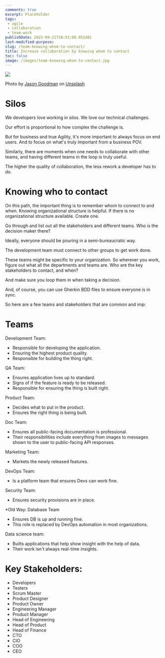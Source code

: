 ```yaml
---
comments: true
excerpt: Placeholder 
tags:
 - agile
 - collaboration
 - team-work
publishDate: 2022-09-21T20:52:08.052481
last-modified-purpose:
slug: /team-knowing-whom-to-contact/
title: Increase collaboration by knowing whom to contact
toc: false
image: /images/team-knowing-whom-to-contact.jpg
---
```

![](/images/team-knowing-whom-to-contact.jpg)

Photo by <a href="https://unsplash.com/@jasongoodman_youxventures?utm_source=unsplash&utm_medium=referral&utm_content=creditCopyText">Jason Goodman</a> on <a href="https://unsplash.com/s/photos/team?utm_source=unsplash&utm_medium=referral&utm_content=creditCopyText">Unsplash</a>

# Silos

We developers love working in silos. We love our technical challenges.

Our effort is proportional to how complex the challenge is.

But for business and true Agility, it's more important to always focus on end users. And to focus on what's truly important from a business POV. 

Similarly, there are moments when one needs to collaborate with other teams, and having different teams in the loop is truly useful.

The higher the quality of collaboration, the less rework a developer has to do.

# Knowing who to contact

On this path, the important thing is to remember whom to connect to and when. Knowing organizational structure is helpful. If there is no organizational structure available. Create one.

Go through and list out all the stakeholders and different teams. Who is the decision maker there?

Ideally, everyone should be pouring in a semi-bureaucratic way.

The development team must connect to other groups to get work done.

These teams might be specific to your organization. So wherever you work, figure out what all the departments and teams are. Who are the key stakeholders to contact, and when?

And make sure you loop them in when taking a decision.

And, of course, you can use Gherkin BDD files to ensure everyone is in sync.

So here are a few teams and stakeholders that are common and imp:

# Teams

Development Team: 
- Responsible for developing the application.
- Ensuring the highest product quality.
- Responsible for building the thing right.

QA Team:
- Ensures application lives up to standard.
- Signs of if the feature is ready to be released.
- Responsible for ensuring the thing is built right.

Product Team:
- Decides what to put in the product.
- Ensures the right thing is being built.

Doc Team:
- Ensures all public-facing documentation is professional.
- Their responsibilities include everything from images to messages shown to the user to public-facing API responses.

Marketing Team:
- Markets the newly released features.

DevOps Team:
- Is a platform team that ensures Devs can work fine.

Security Team:
- Ensures security provisions are in place.

*Old Way: Database Team
- Ensures DB is up and running fine.
- This role is replaced by DevOps automation in most organizations.

Data science team:
- Builts applications that help show insight with the help of data.
- Their work isn't always real-time insights.

# Key Stakeholders:

- Developers
- Testers
- Scrum Master
- Product Designer
- Product Owner
- Engineering Manager
- Product Manager
- Head of Engineering
- Head of Product
- Head of Finance
- CTO
- CIO
- COO
- CEO